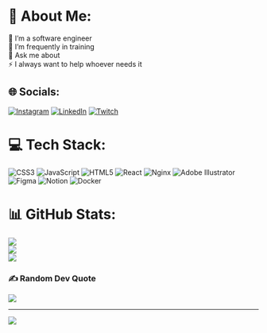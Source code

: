 # 💫 About Me:
🔭 I’m a software engineer<br>🌱 I’m  frequently in training<br>💬 Ask me about<br>⚡ I always want to help whoever needs it


## 🌐 Socials:
[![Instagram](https://img.shields.io/badge/Instagram-%23E4405F.svg?logo=Instagram&logoColor=white)](https://instagram.com/Alxvarp) [![LinkedIn](https://img.shields.io/badge/LinkedIn-%230077B5.svg?logo=linkedin&logoColor=white)](https://linkedin.com/in/Alxvarp) [![Twitch](https://img.shields.io/badge/Twitch-%239146FF.svg?logo=Twitch&logoColor=white)](https://twitch.tv/Alxvarp) 

# 💻 Tech Stack:
![CSS3](https://img.shields.io/badge/css3-%231572B6.svg?style=for-the-badge&logo=css3&logoColor=white) ![JavaScript](https://img.shields.io/badge/javascript-%23323330.svg?style=for-the-badge&logo=javascript&logoColor=%23F7DF1E) ![HTML5](https://img.shields.io/badge/html5-%23E34F26.svg?style=for-the-badge&logo=html5&logoColor=white) ![React](https://img.shields.io/badge/react-%2320232a.svg?style=for-the-badge&logo=react&logoColor=%2361DAFB) ![Nginx](https://img.shields.io/badge/nginx-%23009639.svg?style=for-the-badge&logo=nginx&logoColor=white) ![Adobe Illustrator](https://img.shields.io/badge/adobeillustrator-%23FF9A00.svg?style=for-the-badge&logo=adobeillustrator&logoColor=white) 	![Figma](https://img.shields.io/badge/figma-%23F24E1E.svg?style=for-the-badge&logo=figma&logoColor=white) ![Notion](https://img.shields.io/badge/Notion-%23000000.svg?style=for-the-badge&logo=notion&logoColor=white) ![Docker](https://img.shields.io/badge/docker-%230db7ed.svg?style=for-the-badge&logo=docker&logoColor=white)
# 📊 GitHub Stats:
![](https://github-readme-stats.vercel.app/api?username=alxvarp&theme=dark&hide_border=false&include_all_commits=false&count_private=false)<br/>
![](https://github-readme-streak-stats.herokuapp.com/?user=alxvarp&theme=dark&hide_border=false)<br/>
![](https://github-readme-stats.vercel.app/api/top-langs/?username=alxvarp&theme=dark&hide_border=false&include_all_commits=false&count_private=false&layout=compact)

### ✍️ Random Dev Quote
![](https://quotes-github-readme.vercel.app/api?type=horizontal&theme=radical)

---
[![](https://visitcount.itsvg.in/api?id=alxvarp&icon=0&color=0)](https://visitcount.itsvg.in)

<!-- Proudly created with GPRM ( https://gprm.itsvg.in ) -->
